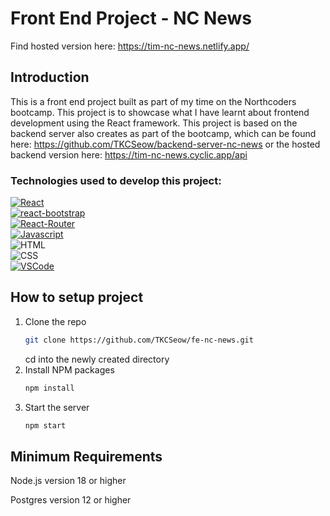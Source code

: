 # Front End Project - NC News

Find hosted version here: https://tim-nc-news.netlify.app/

## Introduction

This is a front end project built as part of my time on the Northcoders bootcamp. This project is to showcase what I have learnt about frontend development using the React framework.
This project is based on the backend server also creates as part of the bootcamp, which can be found here: https://github.com/TKCSeow/backend-server-nc-news
or the hosted backend version here: https://tim-nc-news.cyclic.app/api

### Technologies used to develop this project:

[![React]][React-url]
<br> [![react-bootstrap]][react-bootstrap-url]
<br> [![React-Router]][React-Router-url]
<br> [![Javascript]][Javascript-url]
<br> ![HTML]
<br> ![CSS]
<br> [![VSCode]][VSCode-url]

## How to setup project

1. Clone the repo
   ```sh
   git clone https://github.com/TKCSeow/fe-nc-news.git
   ```
    cd into the newly created directory
    <br>
2. Install NPM packages
   ```sh
   npm install
   ```
3. Start the server
   ```sh
   npm start
   ```

## Minimum Requirements

<p>Node.js version 18 or higher</p>
<p>Postgres version 12 or higher</p>

[React-url]: https://reactjs.org/
[React]: https://img.shields.io/badge/React-20232A?style=for-the-badge&logo=react&logoColor=61DAFB
[Javascript-url]: https://www.javascript.com/
[Javascript]: https://img.shields.io/badge/JavaScript-F7DF1E?style=for-the-badge&logo=javascript&logoColor=black
[react-bootstrap-url]: https://react-bootstrap.github.io/
[react-bootstrap]: https://img.shields.io/badge/Bootstrap-563D7C?style=for-the-badge&logo=bootstrap&logoColor=white
[HTML]: https://img.shields.io/badge/HTML5-E34F26?style=for-the-badge&logo=html5&logoColor=white
[CSS]: https://img.shields.io/badge/CSS3-1572B6?style=for-the-badge&logo=css3&logoColor=white
[React-Router-url]: https://reactrouter.com/en/main
[React-Router]: https://img.shields.io/badge/React_Router-CA4245?style=for-the-badge&logo=react-router&logoColor=white
[VSCode-url]: https://code.visualstudio.com/
[VSCode]: 	https://img.shields.io/badge/Visual_Studio_Code-0078D4?style=for-the-badge&logo=visual%20studio%20code&logoColor=white
